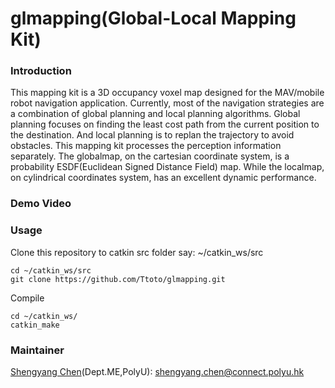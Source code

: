 # glmapping(Global-Local Mapping Kit)
### Introduction
This mapping kit is a 3D occupancy voxel map designed for the MAV/mobile robot navigation application. Currently, most of the navigation strategies are a combination of global planning and local planning algorithms. Global planning focuses on finding the least cost path from the current position to the destination. And local planning is to replan the trajectory to avoid obstacles. This mapping kit processes the perception information separately. The globalmap, on the cartesian coordinate system, is a probability ESDF(Euclidean Signed Distance Field) map. While the localmap, on cylindrical coordinates system, has an excellent dynamic performance.

### Demo Video

### Usage
Clone this repository to catkin src folder say: ~/catkin_ws/src
````
cd ~/catkin_ws/src
git clone https://github.com/Ttoto/glmapping.git
````
Compile
````
cd ~/catkin_ws/
catkin_make
````

### Maintainer
[Shengyang Chen](https://www.polyu.edu.hk/researchgrp/cywen/index.php/en/people/researchstudent.html)(Dept.ME,PolyU): shengyang.chen@connect.polyu.hk <br />

